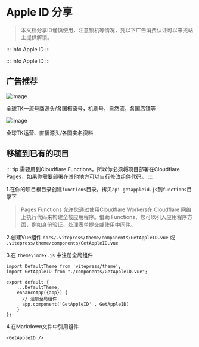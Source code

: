 # Apple ID 分享
> 本文档分享ID谨慎使用，注意锁机等情况，凭以下广告消费认证可以来找站主提供解锁。

::: info Apple ID
<GetAppleID />
:::

::: info Apple ID
<GetAppleID />
:::

## 广告推荐


![image](/3da58991b100fd9ec715f3068b403cf.jpg)

全球TK一流号商源头/各国橱窗号，机刷号，自然流，各国店铺等

![image](/a598b120c44bfba5c166c1729036d3c.jpg)

全球TK运营、直播源头/各国实名资料

## 移植到已有的项目

::: tip
需要用到Cloudflare Functions，所以你必须将项目部署在Cloudflare Pages，如果你需要部署在其他地方可以自行修改组件代码。
:::

1.在你的项目根目录创建`functions`目录，拷贝`api-getappleid.js`到`functions`目录下

> Pages Functions 允许您通过使用Cloudflare Workers在 Cloudflare 网络上执行代码来构建全栈应用程序。借助 Functions，您可以引入应用程序方面，例如身份验证、处理表单提交或使用中间件。


2.创建Vue组件 `docs/.vitepress/theme/components/GetAppleID.vue` 或 `.vitepress/theme/components/GetAppleID.vue`

3.在 `theme\index.js` 中注册全局组件

```js{2,6-9}
import DefaultTheme from 'vitepress/theme';
import GetAppleID from "./components/GetAppleID.vue";

export default {
    ...DefaultTheme,
    enhanceApp({app}) { 
      // 注册全局组件
      app.component('GetAppleID' , GetAppleID)
    }
};
```

4.在Markdown文件中引用组件

```
<GetAppleID />
```
